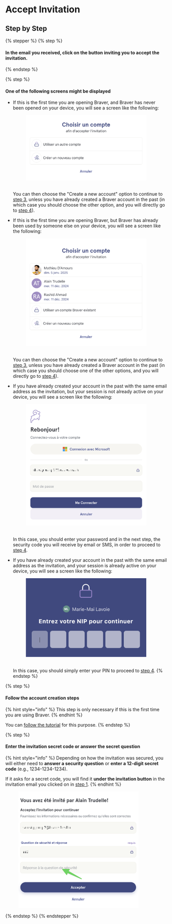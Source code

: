 # Accept Invitation

## Step by Step

{% stepper %}
{% step %}
#### In the email you received, click on the button inviting you to accept the invitation.
{% endstep %}

{% step %}
#### One of the following screens might be displayed

*   If this is the first time you are opening Braver, and Braver has never been opened on your device, you will see a screen like the following:

    <div align="left"><figure><img src="../../.gitbook/assets/creation-de-compte-via-une-invitation - Option 2.png" alt="" width="375"><figcaption></figcaption></figure></div>

    \
    You can then choose the "Create a new account" option to continue to [step 3](accept-invitation.md#follow-account-creation-steps), unless you have already created a Braver account in the past (in which case you should choose the other option, and you will directly go to [step 4](accept-invitation.md#enter-invitation-secret-code-or-answer-secret-question)).
*   If this is the first time you are opening Braver, but Braver has already been used by someone else on your device, you will see a screen like the following:

    <div align="left"><figure><img src="../../.gitbook/assets/creation-de-compte-via-une-invitation - Option 1.png" alt="" width="375"><figcaption></figcaption></figure></div>

    \
    You can then choose the "Create a new account" option to continue to [step 3](accept-invitation.md#follow-account-creation-steps), unless you have already created a Braver account in the past (in which case you should choose one of the other options, and you will directly go to [step 4](accept-invitation.md#enter-invitation-secret-code-or-answer-secret-question)).
*   If you have already created your account in the past with the same email address as the invitation, but your session is not already active on your device, you will see a screen like the following:

    <div align="left"><figure><img src="../../.gitbook/assets/creation-de-compte-via-une-invitation - Option 3.png" alt="" width="375"><figcaption></figcaption></figure></div>

    \
    In this case, you should enter your password and in the next step, the security code you will receive by email or SMS, in order to proceed to [step 4](accept-invitation.md#enter-invitation-secret-code-or-answer-secret-question).
*   If you have already created your account in the past with the same email address as the invitation, and your session is already active on your device, you will see a screen like the following:

    <div align="left"><figure><img src="../../.gitbook/assets/creation-de-compte-via-une-invitation - Option 4.png" alt="" width="375"><figcaption></figcaption></figure></div>

    \
    In this case, you should simply enter your PIN to proceed to [step 4](accept-invitation.md#enter-invitation-secret-code-or-answer-secret-question).
{% endstep %}

{% step %}
#### Follow the account creation steps

{% hint style="info" %}
This step is only necessary if this is the first time you are using Braver.
{% endhint %}

You can [follow the tutorial](independent-account-creation.md#enter-your-email-address-and-password-of-your-choice-then-select-create-my-account) for this purpose.
{% endstep %}

{% step %}
#### Enter the invitation secret code or answer the secret question

{% hint style="info" %}
Depending on how the invitation was secured, you will either need to **answer a security question** or **enter a 12-digit secret code** (e.g., 1234-1234-1234).

If it asks for a secret code, you will find it **under the invitation button** in the invitation email you clicked on in [step 1](accept-invitation.md#in-the-email-you-received-click-on-the-button-inviting-you-to-accept-the-invitation).
{% endhint %}

<div align="left"><figure><img src="../../.gitbook/assets/creation-de-compte-via-une-invitation - Step 2.png" alt="" width="375"><figcaption></figcaption></figure></div>
{% endstep %}
{% endstepper %}
